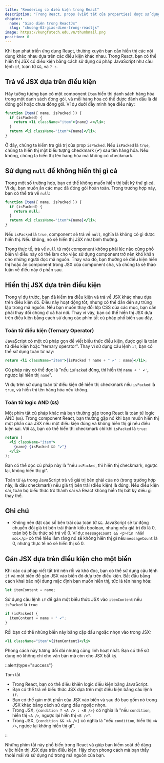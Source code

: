 ```yaml
---
title: "Rendering có điều kiện trong React"
description: "Trong React, props (viết tắt của properties) được sử dụng để truyền thông tin giữa các component. Mọi component cha có thể truyền thông tin đến các component con của nó bằng cách cung cấp chúng props"
chapter:
  name: "Giao diện trong ReactJs"
  slug: "chuong-03-giao-dien-trong-reactjs"
image: https://kungfutech.edu.vn/thumbnail.png
position: 6
---
```


Khi bạn phát triển ứng dụng React, thường xuyên bạn cần hiển thị các nội dung khác nhau dựa trên các điều kiện khác nhau. Trong React, bạn có thể hiển thị JSX có điều kiện bằng cách sử dụng cú pháp JavaScript như câu lệnh `if`, toán tử `&&`, và `? :`.

## Trả về JSX dựa trên điều kiện

Hãy tưởng tượng bạn có một component `Item` hiển thị danh sách hàng hóa trong một danh sách đóng gói, và mỗi hàng hóa có thể được đánh dấu là đã đóng gói hoặc chưa đóng gói. Ví dụ dưới đây minh họa điều này:

```jsx
function Item({ name, isPacked }) {
  if (isPacked) {
    return <li className="item">{name} ✔</li>;
  }
  return <li className="item">{name}</li>;
}
```

Ở đây, chúng ta kiểm tra giá trị của prop `isPacked`. Nếu `isPacked` là `true`, chúng ta hiển thị một biểu tượng checkmark (✔) sau tên hàng hóa. Nếu không, chúng ta hiển thị tên hàng hóa mà không có checkmark.

## Sử dụng `null` để không hiển thị gì cả

Trong một số trường hợp, bạn có thể không muốn hiển thị bất kỳ thứ gì cả. Ví dụ, bạn muốn ẩn các mục đã đóng gói hoàn toàn. Trong trường hợp này, bạn có thể trả về `null`:

```jsx
function Item({ name, isPacked }) {
  if (isPacked) {
    return null;
  }
  return <li className="item">{name}</li>;
}
```

Nếu `isPacked` là `true`, component sẽ trả về `null`, nghĩa là không có gì được hiển thị. Nếu không, nó sẽ hiển thị JSX như bình thường.

Trong thực tế, trả về `null` từ một component không phải lúc nào cũng phổ biến vì điều này có thể làm cho việc sử dụng component trở nên khó khăn cho những người đọc mã nguồn. Thay vào đó, bạn thường sẽ điều kiện hiển thị hoặc ẩn component trong JSX của component cha, và chúng ta sẽ thảo luận về điều này ở phần sau.

## Hiển thị JSX dựa trên điều kiện

Trong ví dụ trước, bạn đã kiểm tra điều kiện và trả về JSX khác nhau dựa trên điều kiện đó. Điều này hoạt động tốt, nhưng có thể dẫn đến sự trùng lặp trong mã nguồn. Nếu bạn muốn thay đổi lớp CSS của các mục, bạn cần phải thay đổi chúng ở cả hai nơi. Thay vì vậy, bạn có thể hiển thị JSX dựa trên điều kiện bằng cách sử dụng các phím tắt cú pháp phổ biến sau đây.

### Toán tử điều kiện (Ternary Operator)

JavaScript có một cú pháp gọn để viết biểu thức điều kiện, được gọi là toán tử điều kiện hoặc "ternary operator". Thay vì sử dụng câu lệnh `if`, bạn có thể sử dụng toán tử này:

```jsx
return <li className="item">{isPacked ? name + " ✔" : name}</li>;
```

Cú pháp này có thể đọc là "nếu `isPacked` đúng, thì hiển thị `name + ' ✔'`, ngược lại hiển thị `name`".

Ví dụ trên sử dụng toán tử điều kiện để hiển thị checkmark nếu `isPacked` là `true`, và hiển thị tên hàng hóa nếu không.

### Toán tử logic AND (`&&`)

Một phím tắt cú pháp khác mà bạn thường gặp trong React là toán tử logic AND (`&&`). Trong component React, bạn thường gặp nó khi bạn muốn hiển thị một phần của JSX nếu một điều kiện đúng và không hiển thị gì nếu điều kiện sai. Với `&&`, bạn có thể hiển thị checkmark chỉ khi `isPacked` là `true`:

```jsx
return (
  <li className="item">
    {name} {isPacked && "✔"}
  </li>
);
```

Bạn có thể đọc cú pháp này là "nếu `isPacked`, thì hiển thị checkmark, ngược lại, không hiển thị gì".

Toán tử `&&` trong JavaScript trả về giá trị bên phải của nó (trong trường hợp này, là dấu checkmark) nếu giá trị bên trái (điều kiện) là đúng. Nếu điều kiện sai, toàn bộ biểu thức trở thành sai và React không hiển thị bất kỳ điều gì thay thế.

## Ghi chú

- Không nên đặt các số bên trái của toán tử `&&`. JavaScript sẽ tự động chuyển đổi giá trị bên trái thành kiểu boolean, nhưng nếu giá trị đó là 0, toàn bộ biểu thức sẽ trả về 0. Ví dụ: `messageCount && <p>Tin nhắn mới</p>` có thể hiểu lầm rằng nó sẽ không hiển thị gì nếu `messageCount` là 0, nhưng thực tế nó sẽ hiển thị số 0.

## Gán JSX dựa trên điều kiện cho một biến

Khi các cú pháp viết tắt trở nên rối và khó đọc, bạn có thể sử dụng câu lệnh `if` và một biến để gán JSX vào biến đó dựa trên điều kiện. Bắt đầu bằng cách khai báo nội dung mặc định bạn muốn hiển thị, tức là tên hàng hóa:

```jsx
let itemContent = name;
```

Sử dụng câu lệnh `if` để gán một biểu thức JSX vào `itemContent` nếu `isPacked` là `true`:

```jsx
if (isPacked) {
  itemContent = name + " ✔";
}
```

Rồi bạn có thể nhúng biến này bằng cặp dấu ngoặc nhọn vào trong JSX:

```jsx
<li className="item">{itemContent}</li>
```

Phong cách này tương đối dài nhưng cũng linh hoạt nhất. Bạn có thể sử dụng nó không chỉ cho văn bản mà còn cho JSX bất kỳ.

::alert{type="success"}

Tóm tắt

- Trong React, bạn có thể điều khiển logic điều kiện bằng JavaScript.
- Bạn có thể trả về biểu thức JSX dựa trên một điều kiện bằng câu lệnh `if`.
- Bạn có thể gán một phần của JSX vào biến và sau đó bao gồm nó trong JSX khác bằng cách sử dụng dấu ngoặc nhọn.
- Trong JSX, `{condition ? <A /> : <B />}` có nghĩa là "nếu `condition`, hiển thị `<A />`, ngược lại hiển thị `<B />"`.
- Trong JSX, `{condition && <A />}` có nghĩa là "nếu `condition`, hiển thị `<A />`, ngược lại không hiển thị gì".

::

Những phím tắt này phổ biến trong React và giúp bạn kiểm soát dễ dàng việc hiển thị JSX dựa trên điều kiện. Hãy chọn phong cách mà bạn thấy thoải mái và sử dụng nó trong mã nguồn của bạn.
